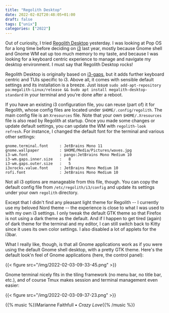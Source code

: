 ```yaml
---
title: "Regolith Desktop"
date: 2022-02-02T20:48:05+01:00
draft: false
tags: ["unix"]
categories: ["2022"]
---
```


Out of curiosity, I tried [Regolith Desktop] yesterday. I was looking at Pop OS for a long time before deciding on [i3] last year, mostly because Gnome shell and Gnome WM eat up too much memory to my taste, and because I was looking for a keyboard centric experience to manage and navigate my desktop environment. I must say that Regolith Desktop rocks!

Regolith Desktop is originally based on [i3-gaps], but it adds further keyboard centric and TUIs specific to i3. Above all, it comes with sensible default settings and its installation is a breeze. Just issue `sudo add-apt-repository pa:megalith-Linux/release && budo apt install megalith-desktop-standard` in your terminal and you're done after a reboot.

If you have an existing i3 configuration file, you can reuse (part of) it for Regolith, whose config files are located under `$HOME/.config/regolith`. The main config file is an `Xresources` file. Note that your own `$HOME/.Xresources` file is also read by Regolith at startup. Once you made some changes or update default settings, you can update the WM with `regolith-look refresh`. For instance, I changed the default font for the terminal and various other settings:

```shell
gnome.terminal.font     : JetBrains Mono 11
gnome.wallpaper         : $HOME/Media/Pictures/waves.jpg
i3-wm.font              : pango:JetBrains Mono Medium 10
i3-wm.gaps.inner.size   :	8
i3-wm.gaps.outer.size   :	5
i3xrocks.value.font     : JetBrains Mono Medium 10
rofi.font               : JetBrains Mono Medium 10
```

Not all i3 options are manageable from this file, though. You can copy the default config file from `/etc/regolith/i3/config` and update its settings under your own `regolith` directory.

Except that I didn't find any pleasant light theme for Regolith -- I currently use my beloved Nord theme -- the experience is close to what I was used to with my own i3 settings. I only tweak the default GTK theme so that Firefox is not using a dark theme as the default. And if I happen to get tired (again) of dark theme for the terminal and my editor, I can still switch back to Kitty since it uses its own color settings. I also disabled a lot of applets for the i3bar.

What I really like, though, is that all Gnome applications work as if you were using the default Gnome shell desktop, with a pretty GTK theme. Here's the default look'n feel of Gnome applications (here, the control panel):

{{< figure src="/img/2022-02-03-09-33-45.png" >}}

Gnome terminal nicely fits in the tiling framework (no menu bar, no title bar, etc.), and of course Tmux makes session and terminal management even easier:

{{< figure src="/img/2022-02-03-09-37-23.png" >}}

{{% music %}}Marianne Faithfull • _Crazy Love_{{% /music %}}

[Regolith Desktop]: https://regolith-linux.org/
[i3]: /post/i3wm/
[i3-gaps]: https://github.com/Airblader/i3
